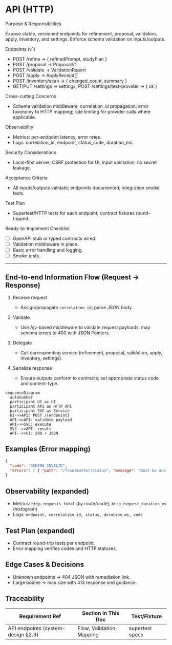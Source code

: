 # API (HTTP)

Purpose & Responsibilities

Expose stable, versioned endpoints for refinement, proposal, validation, apply, inventory, and settings. Enforce schema validation on inputs/outputs.

Endpoints (v1)

- POST /refine → { refinedPrompt, studyPlan }
- POST /proposal → ProposalV1
- POST /validate → ValidationReport
- POST /apply → ApplyReceipt[]
- POST /inventory/scan → { changed_count, summary }
- GET/PUT /settings → settings; POST /settings/test-provider → { ok }

Cross-cutting Concerns

- Schema validation middleware; correlation_id propagation; error taxonomy to HTTP mapping; rate limiting for provider calls where applicable.

Observability

- Metrics: per-endpoint latency, error rates.
- Logs: correlation_id, endpoint, status_code, duration_ms.

Security Considerations

- Local-first server; CSRF protection for UI; input sanitation; no secret leakage.

Acceptance Criteria

- All inputs/outputs validate; endpoints documented; integration smoke tests.

Test Plan

- Supertest/HTTP tests for each endpoint; contract fixtures round-tripped.

Ready-to-Implement Checklist

- [ ] OpenAPI stub or typed contracts wired.
- [ ] Validation middleware in place.
- [ ] Basic error handling and logging.
- [ ] Smoke tests.

---

## End-to-end Information Flow (Request → Response)

1. Receive request
   - Assign/propagate `correlation_id`; parse JSON body.

2. Validate
   - Use Ajv-based middleware to validate request payloads; map schema errors to 400 with JSON Pointers.

3. Delegate
   - Call corresponding service (refinement, proposal, validation, apply, inventory, settings).

4. Serialize response
   - Ensure outputs conform to contracts; set appropriate status code and content-type.

```mermaid
sequenceDiagram
  autonumber
  participant UI as UI
  participant API as HTTP API
  participant SVC as Service
  UI->>API: POST /{endpoint}
  API->>API: validate payload
  API->>SVC: execute
  SVC-->>API: result
  API-->>UI: 200 + JSON
```

## Examples (Error mapping)

```json
{
  "code": "SCHEMA_INVALID",
  "errors": [ { "path": "/frontmatter/status", "message": "must be one of [...]" } ]
}
```

## Observability (expanded)

- Metrics: `http_requests_total` (by route/code), `http_request_duration_ms` (histogram)
- Logs: `endpoint, correlation_id, status, duration_ms, code`

## Test Plan (expanded)

- Contract round-trip tests per endpoint.
- Error mapping verifies codes and HTTP statuses.

## Edge Cases & Decisions

- Unknown endpoints → 404 JSON with remediation link.
- Large bodies → max size with 413 response and guidance.

## Traceability

| Requirement Ref | Section in This Doc | Test/Fixture |
| --- | --- | --- |
| API endpoints (system-design §2.3) | Flow, Validation, Mapping | supertest specs |
